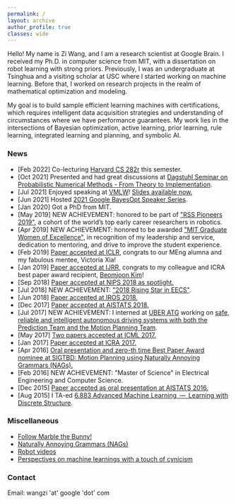 ```yaml
---
permalink: /
layout: archive
author_profile: true
classes: wide
---
```


Hello! My name is Zi Wang, and I am a research scientist at Google Brain. I received my Ph.D. in computer science from MIT, with a dissertation on robot learning with strong priors. Previously, I was an undergraduate at Tsinghua and a visiting scholar at USC where I started working on machine learning. Before that, I worked on research projects in the realm of mathematical optimization and modeling.


My goal is to build sample efficient learning machines with certifications, which requires intelligent data acquisition strategies and understanding of circumstances where we have performance guarantees. My work lies in the intersections of Bayesian optimization, active learning, prior learning, rule learning, integrated learning and planning, and symbolic AI.

### News
- [Feb 2022] Co-lecturing [Harvard CS 282r](https://sites.google.com/corp/view/harvardcs282r/home) this semester.
- [Oct 2021] Presented and had great discussions at [Dagstuhl Seminar on Probabilistic Numerical Methods - From Theory to Implementation](https://www.dagstuhl.de/21432).
- [Jul 2021] Enjoyed speaking at [VMLW](https://workshops.eeml.eu/)! [Slides available now.](https://zi-wang.com/pub/bayesopt_tutorial.pdf)
- [Jun 2021] Hosted [2021 Google BayesOpt Speaker Series](https://www.youtube.com/playlist?list=PLSIUOFhnxEiAxb-3cR_dms4PYr6voVcER).
- [Jan 2020] Got a PhD from MIT. 
- [May 2019] NEW ACHIEVEMENT: honored to be part of ["RSS Pioneers 2019"](http://rss2019.informatik.uni-freiburg.de/RSS_Pioneers_2019_Camera_Ready/63.pdf), a cohort of the world’s top early career researchers in robotics. 
- [Apr 2019] NEW ACHIEVEMENT: honored to be awarded ["MIT Graduate Women of Excellence"](https://twitter.com/ziwphd/status/1123022290403328000), in recognition of my leadership and service, dedication to mentoring, and drive to improve the student experience. 
- [Feb 2019] [Paper accepted at ICLR](http://lis.csail.mit.edu/pubs/xia-iclr19.pdf), congrats to our MEng alumna and my fabulous mentee, Victoria Xia!
- [Jan 2019] [Paper accepted at IJRR](https://arxiv.org/pdf/1807.09962.pdf), congrats to my colleague and ICRA best paper award recipient, [Beomjoon Kim](http://people.csail.mit.edu/beomjoon/)!
- [Sep 2018] [Paper accepted at NIPS 2018 as spotlight.](https://ziw.mit.edu/meta_bo/)
- [Jul 2018] NEW ACHIEVEMENT: ["2018 Rising Star in EECS"](https://risingstars18-eecs.mit.edu/participant-wang-zi/).
- [Jun 2018] [Paper accepted at IROS 2018.](https://ziw.mit.edu/projects/kitchen2d/)
- [Dec 2017] [Paper accepted at AISTATS 2018.](http://lis.csail.mit.edu/pubs/wang-aistats18.pdf)
- [Jul 2017] NEW ACHIEVEMENT: I interned at [UBER ATG](https://www.uber.com/info/atg/) working on [safe, reliable and intelligent autonomous driving systems with both the Prediction Team and the Motion Planning Team](https://www.uber.com/info/atg/technology/). 
- [May 2017] [Two papers accepted at ICML 2017.](https://ziw.mit.edu/publications/#2017)
- [Jan 2017] [Paper accepted at ICRA 2017.](https://ziw.mit.edu/projects/mlp/)
- [Apr 2016] [Oral presentation and zero-th time Best Paper Award nominee at SIGTBD: Motion Planning using Naturally Annoying Grammars (NAGs).](https://ziw.mit.edu/pub/sigtbd2016.pdf) 
- [Feb 2016] NEW ACHIEVEMENT: "Master of Science" in Electrical Engineering and Computer Science.
- [Dec 2015] [Paper accepted as oral presentation at AISTATS 2016.](https://ziw.mit.edu/projects/gp-est/)
- [Aug 2015] I TA-ed [6.883 Advanced Machine Learning  —  Learning with Discrete Structure](http://people.csail.mit.edu/stefje/fall15/index.html).

### Miscellaneous
- [Follow Marble the Bunny!](https://www.instagram.com/curiousmarble/)
- [Naturally Annoying Grammars (NAGs)](http://web.mit.edu/caelan/www/publications/sigtbd2016.pdf)
- [Robot videos](https://www.youtube.com/playlist?list=PLoWhBFPMfSzDbc8CYelsbHZa1d3uz-W_c)
- [Perspectives on machine learnings with a touch of cynicism](https://qr.ae/pvkPxY)


### Contact
Email: wangzi 'at' google 'dot' com

